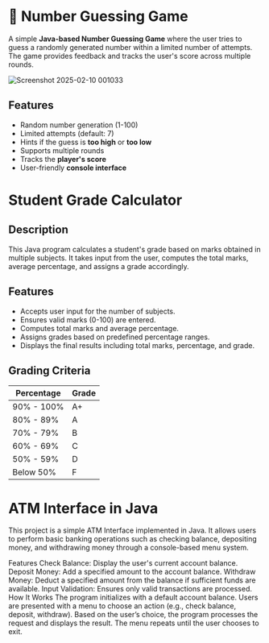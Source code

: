 # 🎯 Number Guessing Game

A simple **Java-based Number Guessing Game** where the user tries to guess a randomly generated number within a limited number of attempts. The game provides feedback and tracks the user's score across multiple rounds.

![Screenshot 2025-02-10 001033](https://github.com/user-attachments/assets/b2124905-4dff-4c38-bbff-8cc181fb0faf)


## Features
- Random number generation (1-100)  
- Limited attempts (default: 7)  
- Hints if the guess is **too high** or **too low**  
- Supports multiple rounds  
- Tracks the **player's score**  
- User-friendly **console interface** 


# Student Grade Calculator

## Description
This Java program calculates a student's grade based on marks obtained in multiple subjects. It takes input from the user, computes the total marks, average percentage, and assigns a grade accordingly.

## Features
- Accepts user input for the number of subjects.
- Ensures valid marks (0-100) are entered.
- Computes total marks and average percentage.
- Assigns grades based on predefined percentage ranges.
- Displays the final results including total marks, percentage, and grade.


## Grading Criteria
| Percentage | Grade |
|------------|-------|
| 90% - 100% | A+    |
| 80% - 89%  | A     |
| 70% - 79%  | B     |
| 60% - 69%  | C     |
| 50% - 59%  | D     |
| Below 50%  | F     |


# ATM Interface in Java
This project is a simple ATM Interface implemented in Java. It allows users to perform basic banking operations such as checking balance, depositing money, and withdrawing money through a console-based menu system.

Features
Check Balance: Display the user's current account balance.
Deposit Money: Add a specified amount to the account balance.
Withdraw Money: Deduct a specified amount from the balance if sufficient funds are available.
Input Validation: Ensures only valid transactions are processed.
How It Works
The program initializes with a default account balance.
Users are presented with a menu to choose an action (e.g., check balance, deposit, withdraw).
Based on the user’s choice, the program processes the request and displays the result.
The menu repeats until the user chooses to exit.
